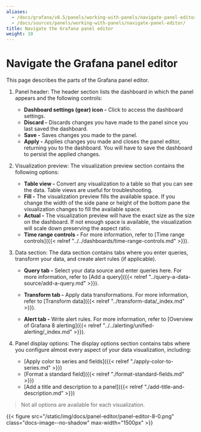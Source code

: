```yaml
---
aliases:
  - /docs/grafana/v8.5/panels/working-with-panels/navigate-panel-editor/
  - /docs/sources/panels/working-with-panels/navigate-panel-editor/
title: Navigate the Grafana panel editor
weight: 10
---
```


# Navigate the Grafana panel editor

This page describes the parts of the Grafana panel editor.

1. Panel header: The header section lists the dashboard in which the panel appears and the following controls:

   - **Dashboard settings (gear) icon -** Click to access the dashboard settings.
   - **Discard -** Discards changes you have made to the panel since you last saved the dashboard.
   - **Save -** Saves changes you made to the panel.
   - **Apply -** Applies changes you made and closes the panel editor, returning you to the dashboard. You will have to save the dashboard to persist the applied changes.

2. Visualization preview: The visualization preview section contains the following options:

   - **Table view -** Convert any visualization to a table so that you can see the data. Table views are useful for troubleshooting.
   - **Fill -** The visualization preview fills the available space. If you change the width of the side pane or height of the bottom pane the visualization changes to fill the available space.
   - **Actual -** The visualization preview will have the exact size as the size on the dashboard. If not enough space is available, the visualization will scale down preserving the aspect ratio.
   - **Time range controls -** For more information, refer to [Time range controls]({{< relref "../../dashboards/time-range-controls.md" >}}).

3. Data section: The data section contains tabs where you enter queries, transform your data, and create alert rules (if applicable).

   - **Query tab -** Select your data source and enter queries here. For more information, refer to [Add a query]({{< relref "../query-a-data-source/add-a-query.md" >}}).

   - **Transform tab -** Apply data transformations. For more information, refer to [Transform data]({{< relref "../transform-data/_index.md" >}}).
   - **Alert tab -** Write alert rules. For more information, refer to [Overview of Grafana 8 alerting]({{< relref "../../alerting/unified-alerting/_index.md" >}}).

4. Panel display options: The display options section contains tabs where you configure almost every aspect of your data visualization, including:

   - [Apply color to series and fields]({{< relref "./apply-color-to-series.md" >}})
   - [Format a standard field]({{< relref "./format-standard-fields.md" >}})
   - [Add a title and description to a panel]({{< relref "./add-title-and-description.md" >}})

> Not all options are available for each visualization.

{{< figure src="/static/img/docs/panel-editor/panel-editor-8-0.png" class="docs-image--no-shadow" max-width="1500px" >}}
